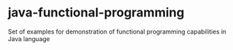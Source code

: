 # java-functional-programming
Set of examples for demonstration of functional programming capabilities in Java language
